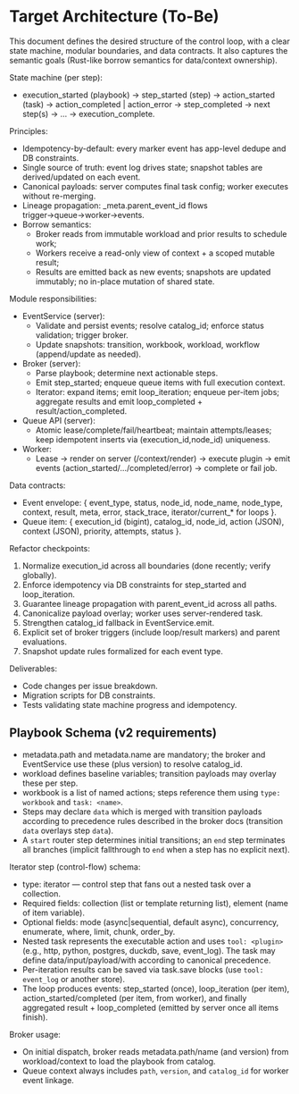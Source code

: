 # Target Architecture (To-Be)

This document defines the desired structure of the control loop, with a clear state machine, modular boundaries, and data contracts. It also captures the semantic goals (Rust-like borrow semantics for data/context ownership).

State machine (per step):
- execution_started (playbook) → step_started (step) → action_started (task) → action_completed | action_error → step_completed → next step(s) → … → execution_complete.

Principles:
- Idempotency-by-default: every marker event has app-level dedupe and DB constraints.
- Single source of truth: event log drives state; snapshot tables are derived/updated on each event.
- Canonical payloads: server computes final task config; worker executes without re-merging.
- Lineage propagation: _meta.parent_event_id flows trigger→queue→worker→events.
- Borrow semantics: 
  - Broker reads from immutable workload and prior results to schedule work; 
  - Workers receive a read-only view of context + a scoped mutable result; 
  - Results are emitted back as new events; snapshots are updated immutably; no in-place mutation of shared state.

Module responsibilities:
- EventService (server):
  - Validate and persist events; resolve catalog_id; enforce status validation; trigger broker.
  - Update snapshots: transition, workbook, workload, workflow (append/update as needed).
- Broker (server):
  - Parse playbook; determine next actionable steps.
  - Emit step_started; enqueue queue items with full execution context.
  - Iterator: expand items; emit loop_iteration; enqueue per-item jobs; aggregate results and emit loop_completed + result/action_completed.
- Queue API (server):
  - Atomic lease/complete/fail/heartbeat; maintain attempts/leases; keep idempotent inserts via (execution_id,node_id) uniqueness.
- Worker:
  - Lease → render on server (/context/render) → execute plugin → emit events (action_started/…/completed/error) → complete or fail job.

Data contracts:
- Event envelope: { event_type, status, node_id, node_name, node_type, context, result, meta, error, stack_trace, iterator/current_* for loops }.
- Queue item: { execution_id (bigint), catalog_id, node_id, action (JSON), context (JSON), priority, attempts, status }.

Refactor checkpoints:
1) Normalize execution_id across all boundaries (done recently; verify globally).
2) Enforce idempotency via DB constraints for step_started and loop_iteration.
3) Guarantee lineage propagation with parent_event_id across all paths.
4) Canonicalize payload overlay; worker uses server-rendered task.
5) Strengthen catalog_id fallback in EventService.emit.
6) Explicit set of broker triggers (include loop/result markers) and parent evaluations.
7) Snapshot update rules formalized for each event type.

Deliverables:
- Code changes per issue breakdown.
- Migration scripts for DB constraints.
- Tests validating state machine progress and idempotency.


## Playbook Schema (v2 requirements)

- metadata.path and metadata.name are mandatory; the broker and EventService use these (plus version) to resolve catalog_id.
- workload defines baseline variables; transition payloads may overlay these per step.
- workbook is a list of named actions; steps reference them using `type: workbook` and `task: <name>`.
- Steps may declare `data` which is merged with transition payloads according to precedence rules described in the broker docs (transition `data` overlays step `data`).
- A `start` router step determines initial transitions; an `end` step terminates all branches (implicit fallthrough to `end` when a step has no explicit next).

Iterator step (control-flow) schema:
- type: iterator — control step that fans out a nested task over a collection.
- Required fields: collection (list or template returning list), element (name of item variable).
- Optional fields: mode (async|sequential, default async), concurrency, enumerate, where, limit, chunk, order_by.
- Nested task represents the executable action and uses `tool: <plugin>` (e.g., http, python, postgres, duckdb, save, event_log). The task may define data/input/payload/with according to canonical precedence.
- Per-iteration results can be saved via task.save blocks (use `tool: event_log` or another store).
- The loop produces events: step_started (once), loop_iteration (per item), action_started/completed (per item, from worker), and finally aggregated result + loop_completed (emitted by server once all items finish).

Broker usage:
- On initial dispatch, broker reads metadata.path/name (and version) from workload/context to load the playbook from catalog.
- Queue context always includes `path`, `version`, and `catalog_id` for worker event linkage.

